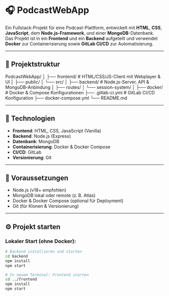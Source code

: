 # 🎧 PodcastWebApp

Ein Fullstack-Projekt für eine Podcast-Plattform, entwickelt mit **HTML**, **CSS**, **JavaScript**, dem **Node.js-Framework**, und einer **MongoDB**-Datenbank.  
Das Projekt ist in ein **Frontend** und ein **Backend** aufgeteilt und verwendet **Docker** zur Containerisierung sowie **GitLab CI/CD** zur Automatisierung.

---

## 🔧 Projektstruktur

PodcastWebApp/
│
├── frontend/ # HTML/CSS/JS-Client mit Webplayer & UI
│ ├── public/
│ └── src/
│
├── backend/ # Node.js-Server, API & MongoDB-Anbindung
│ ├── routes/
│ └── session-system/
│
├── docker/ # Docker & Compose Konfigurationen
├── .gitlab-ci.yml # GitLab CI/CD Konfiguration
├── docker-compose.yml
└── README.md


---

## 🚀 Technologien

- **Frontend**: HTML, CSS, JavaScript (Vanilla)
- **Backend**: Node.js (Express)
- **Datenbank**: MongoDB
- **Containerisierung**: Docker & Docker Compose
- **CI/CD**: GitLab
- **Versionierung**: Git

---

## 🧩 Voraussetzungen

- Node.js (v18+ empfohlen)
- MongoDB lokal oder remote (z. B. Atlas)
- Docker & Docker Compose (optional für Deployment)
- Git (für Klonen & Versionierung)

---

## ⚙️ Projekt starten

### Lokaler Start (ohne Docker):

```bash
# Backend installieren und starten
cd backend
npm install
npm start

# In neuem Terminal: Frontend starten
cd ../frontend
npm install
npm start
